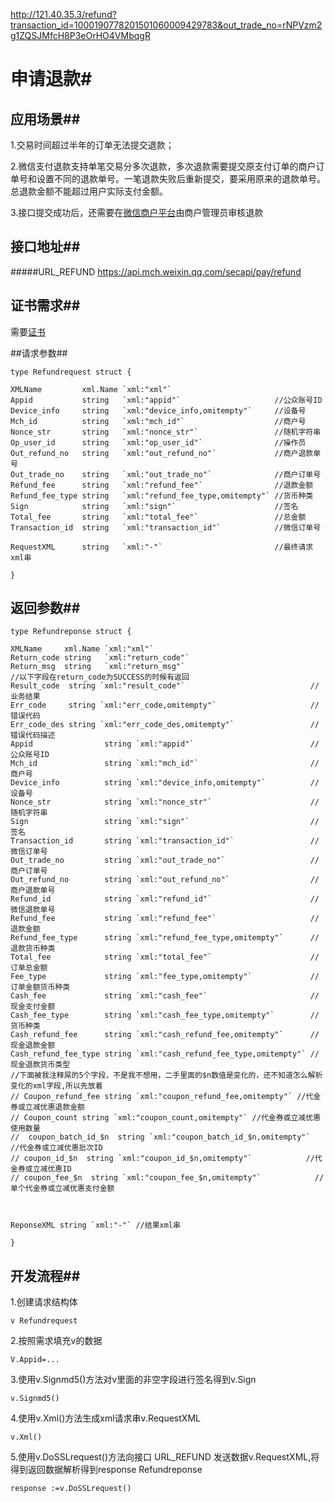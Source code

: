 http://121.40.35.3/refund?transaction_id=1000190778201501060009429783&out_trade_no=rNPVzm2g1ZQSJMfcH8P3eOrHO4VMbqgR

# 申请退款#

## 应用场景##

1.交易时间超过半年的订单无法提交退款；

2.微信支付退款支持单笔交易分多次退款，多次退款需要提交原支付订单的商户订单号和设置不同的退款单号。一笔退款失败后重新提交，要采用原来的退款单号。总退款金额不能超过用户实际支付金额。

3.接口提交成功后，还需要在[微信商户平台][]由商户管理员审核退款

[微信商户平台]: https://pay.weixin.qq.com/index.php/trade/apply_refund


## 接口地址##
#####URL_REFUND
	https://api.mch.weixin.qq.com/secapi/pay/refund

## 证书需求##

需要[证书](https://pay.weixin.qq.com/index.php/home/login?return_url=%2Findex.php%2Faccount%2Fapi_cert)

##请求参数##

    type Refundrequest struct {

	XMLName         xml.Name `xml:"xml"`
	Appid           string   `xml:"appid"`                     //公众账号ID
	Device_info     string   `xml:"device_info,omitempty"`     //设备号
	Mch_id          string   `xml:"mch_id"`                    //商户号
	Nonce_str       string   `xml:"nonce_str"`                 //随机字符串
	Op_user_id      string   `xml:"op_user_id"`                //操作员
	Out_refund_no   string   `xml:"out_refund_no"`             //商户退款单号
	Out_trade_no    string   `xml:"out_trade_no"`              //商户订单号
	Refund_fee      string   `xml:"refund_fee"`                //退款金额
	Refund_fee_type string   `xml:"refund_fee_type,omitempty"` //货币种类
	Sign            string   `xml:"sign"`                      //签名
	Total_fee       string   `xml:"total_fee"`                 //总金额
	Transaction_id  string   `xml:"transaction_id"`            //微信订单号

	RequestXML      string   `xml:"-"`                         //最终请求xml串

    }

## 返回参数##

	type Refundreponse struct {

	XMLName     xml.Name `xml:"xml"`
	Return_code string   `xml:"return_code"`
	Return_msg  string   `xml:"return_msg"`
	//以下字段在return_code为SUCCESS的时候有返回
    Result_code  string `xml:"result_code"`                            //业务结果
	Err_code     string `xml:"err_code,omitempty"`                     //错误代码
	Err_code_des string `xml:"err_code_des,omitempty"`                 //错误代码描述
	Appid                string `xml:"appid"`                          //公众账号ID
	Mch_id               string `xml:"mch_id"`                         //商户号
	Device_info          string `xml:"device_info,omitempty"`          //设备号
	Nonce_str            string `xml:"nonce_str"`                      //随机字符串
	Sign                 string `xml:"sign"`                           //签名
	Transaction_id       string `xml:"transaction_id"`                 //微信订单号
	Out_trade_no         string `xml:"out_trade_no"`                   //商户订单号
	Out_refund_no        string `xml:"out_refund_no"`                  //商户退款单号
	Refund_id            string `xml:"refund_id"`                      //微信退款单号
	Refund_fee           string `xml:"refund_fee"`                     //退款金额
	Refund_fee_type      string `xml:"refund_fee_type,omitempty"`      //退款货币种类
	Total_fee            string `xml:"total_fee"`                      //订单总金额
	Fee_type             string `xml:"fee_type,omitempty"`             //订单金额货币种类
	Cash_fee             string `xml:"cash_fee"`                       //现金支付金额
	Cash_fee_type        string `xml:"cash_fee_type,omitempty"`        //货币种类
	Cash_refund_fee      string `xml:"cash_refund_fee,omitempty"`      //现金退款金额
	Cash_refund_fee_type string `xml:"cash_refund_fee_type,omitempty"` //现金退款货币类型
    //下面被我注释屌的5个字段，不是我不想用，二手里面的$n数值是变化的，还不知道怎么解析变化的xml字段,所以先放着
	// Coupon_refund_fee string `xml:"coupon_refund_fee,omitempty"` //代金券或立减优惠退款金额
	// Coupon_count string `xml:"coupon_count,omitempty"` //代金券或立减优惠使用数量
	// 	coupon_batch_id_$n  string `xml:"coupon_batch_id_$n,omitempty"`            //代金券或立减优惠批次ID
	// coupon_id_$n  string `xml:"coupon_id_$n,omitempty"`            //代金券或立减优惠ID
	// coupon_fee_$n  string `xml:"coupon_fee_$n,omitempty"`            //单个代金券或立减优惠支付金额

	

	ReponseXML string `xml:"-"` //结果xml串

	}


## 开发流程##

1.创建请求结构体

	v Refundrequest
 

2.按照需求填充v的数据

	V.Appid=...
 

3.使用v.Signmd5()方法对v里面的非空字段进行签名得到v.Sign

	v.Signmd5()


4.使用v.Xml()方法生成xml请求串v.RequestXML

	v.Xml()


5.使用v.DoSSLrequest()方法向接口 URL_REFUND 发送数据v.RequestXML,将得到返回数据解析得到response Refundreponse

 	response :=v.DoSSLrequest()



